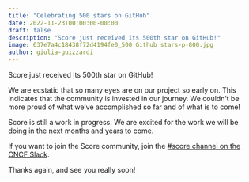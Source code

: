 ```yaml
---
title: "Celebrating 500 stars on GitHub"
date: 2022-11-23T00:00:00-00:00
draft: false
description: "Score just received its 500th star on GitHub!"
image: 637e7a4c18438f72d4194fe0_500 Github stars-p-800.jpg
author: giulia-guizzardi
---
```


Score just received its 500th star on GitHub!

We are ecstatic that so many eyes are on our project so early on. This indicates that the community is invested in our journey. We couldn’t be more proud of what we’ve accomplished so far and of what is to come!

Score is still a work in progress. We are excited for the work we will be doing in the next months and years to come.

If you want to join the Score community, join the [#score channel on the CNCF Slack](https://slack.cncf.io).

Thanks again, and see you really soon!